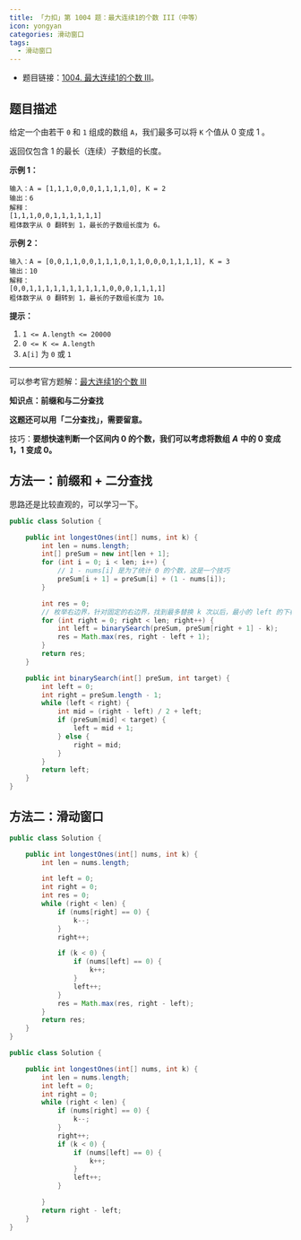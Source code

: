 ```yaml
---
title: 「力扣」第 1004 题：最大连续1的个数 III（中等）
icon: yongyan
categories: 滑动窗口
tags:
  - 滑动窗口
---
```



+ 题目链接：[1004. 最大连续1的个数 III](https://leetcode-cn.com/problems/max-consecutive-ones-iii/)。

## 题目描述

给定一个由若干 `0` 和 `1` 组成的数组 `A`，我们最多可以将 `K` 个值从 0 变成 1 。

返回仅包含 1 的最长（连续）子数组的长度。

**示例 1：**

```
输入：A = [1,1,1,0,0,0,1,1,1,1,0], K = 2
输出：6
解释： 
[1,1,1,0,0,1,1,1,1,1,1]
粗体数字从 0 翻转到 1，最长的子数组长度为 6。
```

**示例 2：**

```
输入：A = [0,0,1,1,0,0,1,1,1,0,1,1,0,0,0,1,1,1,1], K = 3
输出：10
解释：
[0,0,1,1,1,1,1,1,1,1,1,1,0,0,0,1,1,1,1]
粗体数字从 0 翻转到 1，最长的子数组长度为 10。
```

**提示：**

1. `1 <= A.length <= 20000`
2. `0 <= K <= A.length`
3. `A[i]` 为 `0` 或 `1`

---

可以参考官方题解：[最大连续1的个数 III](https://leetcode-cn.com/problems/max-consecutive-ones-iii/solution/zui-da-lian-xu-1de-ge-shu-iii-by-leetcod-hw12/)

**知识点：前缀和与二分查找**

**这题还可以用「二分查找」，需要留意。**

技巧：**要想快速判断一个区间内 0 的个数，我们可以考虑将数组** ***A*** **中的 0 变成 1，1 变成 0。**

## 方法一：前缀和 + 二分查找

思路还是比较直观的，可以学习一下。

```java
public class Solution {

    public int longestOnes(int[] nums, int k) {
        int len = nums.length;
        int[] preSum = new int[len + 1];
        for (int i = 0; i < len; i++) {
            // 1 - nums[i] 是为了统计 0 的个数，这是一个技巧
            preSum[i + 1] = preSum[i] + (1 - nums[i]);
        }

        int res = 0;
        // 枚举右边界，针对固定的右边界，找到最多替换 k 次以后，最小的 left 的下标
        for (int right = 0; right < len; right++) {
            int left = binarySearch(preSum, preSum[right + 1] - k);
            res = Math.max(res, right - left + 1);
        }
        return res;
    }

    public int binarySearch(int[] preSum, int target) {
        int left = 0;
        int right = preSum.length - 1;
        while (left < right) {
            int mid = (right - left) / 2 + left;
            if (preSum[mid] < target) {
                left = mid + 1;
            } else {
                right = mid;
            }
        }
        return left;
    }
}
```

## 方法二：滑动窗口

```java
public class Solution {

    public int longestOnes(int[] nums, int k) {
        int len = nums.length;

        int left = 0;
        int right = 0;
        int res = 0;
        while (right < len) {
            if (nums[right] == 0) {
                k--;
            }
            right++;

            if (k < 0) {
                if (nums[left] == 0) {
                    k++;
                }
                left++;
            }
            res = Math.max(res, right - left);
        }
        return res;
    }
}
```

```java
public class Solution {

    public int longestOnes(int[] nums, int k) {
        int len = nums.length;
        int left = 0;
        int right = 0;
        while (right < len) {
            if (nums[right] == 0) {
                k--;
            }
            right++;
            if (k < 0) {
                if (nums[left] == 0) {
                    k++;
                }
                left++;
            }

        }
        return right - left;
    }
}
```

